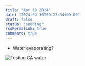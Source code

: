 ```yaml
---
title: "Apr 10 2024"
date: "2024-04-10T09:23:34+09:00"
draft: false
status: "seeding"
rssPermalink: true
comments: true
---
```

- Water evaporating? <br>
<img src="images/water.gif" alt="Testing CA water">